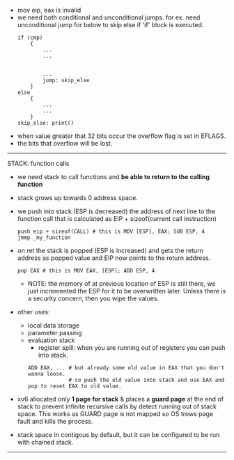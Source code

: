 - mov eip, eax is invalid
- we need both conditional and unconditional jumps. for ex. need unconditional jump for below to skip else if 'if' block is executed.
    ```
    if (cmp)
        {
            ...
            ...


            ...
            jump: skip_else
        }
    else
        {
            ...
            ...
        }
    skip_else: print()
    ```
- when value greater that 32 bits occur the overflow flag is set in EFLAGS.
- the bits that overflow will be lost.
---
STACK: function calls

- we need stack to call functions and **be able to return to the calling function**

- stack grows up towards 0 address space.
- we push into stack (ESP is decreased) the address of next line to the function call that is calculated as EIP + sizeof(current call instruction)
    ```
    push eip + sizeof(CALL) # this is MOV [ESP], EAX; SUB ESP, 4
    jmmp _my_function
    ```    
- on ret the stack is popped (ESP is increased) and gets the return address as popped value and EIP now points to the return address.
    ```
    pop EAX # this is MOV EAX, [ESP]; ADD ESP, 4
    ```
    - NOTE: the memory of at previous location of ESP is still there, we just incremented the ESP for it to be overwritten later. Unless there is a security concern, then you wipe the values.

- other uses:
    - local data storage
    - parameter passing
    - evaluation stack
        - register spill: when you are running out of registers you can push into stack.
        ```
        ADD EAX, ... # but already some old value in EAX that you don't wanna loose.
                     # so push the old value into stack and use EAX and pop to reset EAX to old value. 
        ```
- xv6 allocated only **1 page for stack** & places a **guard page** at the end of stack to prevent infinite recursive calls by detect running out of stack space. This works as GUARD page is not mapped so OS trows page fault and kills the process.
- stack space in contigous by default, but it can be configured to be run with chained stack.
---

